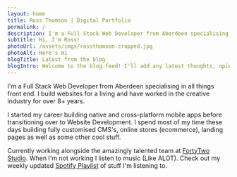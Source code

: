 ```yaml
---
layout: home
title: Ross Thomson | Digital Portfolio
permalink: /
description: I'm a Full Stack Web Developer from Aberdeen specialising in all things front end. I build websites for a living and have worked in the creative industry for over 8+ years.
subtitle: Hi, I'm Ross!
photoUrl: /assets/imgs/rossthomson-cropped.jpg
photoAlt: Here's mi 
blogTitle: Latest from the blog
blogIntro: Welcome to the blog feed! I'll add any latest thoughts, opinions, tutorials and any new projects I've been working on here. All opinions are my own. 
---
```


I'm a Full Stack Web Developer from Aberdeen specialising in all things front end. I build websites for a living and have worked in the creative industry for over 8+ years.

I started my career building native and cross-platform mobile apps before transitioning over to Website Development. I spend most of my time these days building fully customised CMS's, online stores (ecommerce), landing pages as well as some other cool stuff.

Currently working alongside the amazingly talented team at <a href="https://fortytwo.studio">FortyTwo Studio</a>. When I'm not working I listen to music (Like ALOT). Check out my weekly updated <a href="https://open.spotify.com/user/ross_182/playlist/5kNNTTP9FJ9de376BOnkr5?si=5Oco2FYnQVOi_Oi09liCMg">Spotify Playlist</a> of stuff I'm listening to.